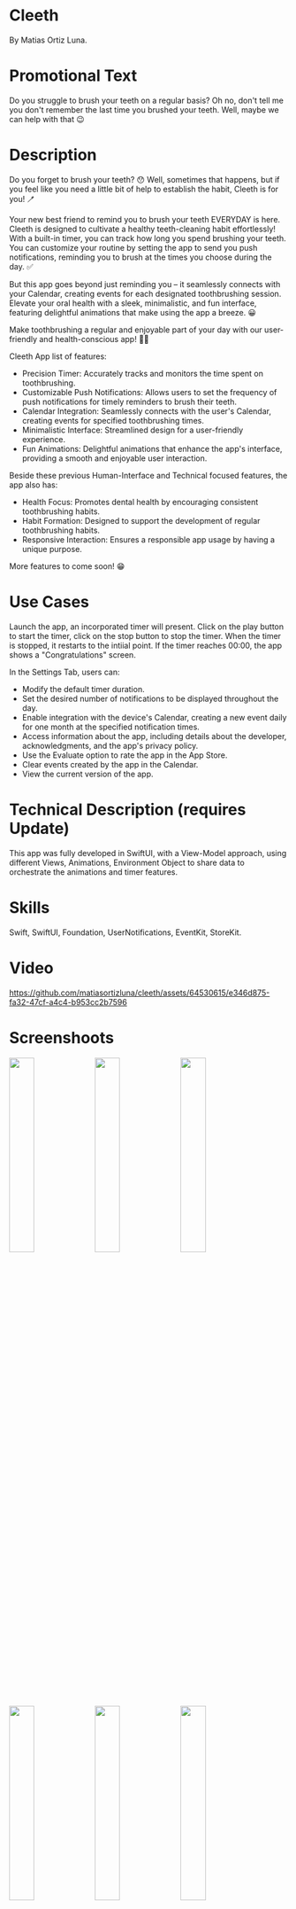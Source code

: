 # Cleeth
By Matias Ortiz Luna.

# Promotional Text
Do you struggle to brush your teeth on a regular basis? Oh no, don't tell me you don't remember the last time you brushed your teeth. Well, maybe we can help with that 😉

# Description 
Do you forget to brush your teeth? 😯 Well, sometimes that happens, but if you feel like you need a little bit of help to establish the habit, Cleeth is for you! 🪥

Your new best friend to remind you to brush your teeth EVERYDAY is here. Cleeth is designed to cultivate a healthy teeth-cleaning habit effortlessly! With a built-in timer, you can track how long you spend brushing your teeth. You can customize your routine by setting the app to send you push notifications, reminding you to brush at the times you choose during the day. ✅

But this app goes beyond just reminding you – it seamlessly connects with your Calendar, creating events for each designated toothbrushing session. Elevate your oral health with a sleek, minimalistic, and fun interface, featuring delightful animations that make using the app a breeze. 😀

Make toothbrushing a regular and enjoyable part of your day with our user-friendly and health-conscious app! 🦷✨

Cleeth App list of features:
- Precision Timer: Accurately tracks and monitors the time spent on toothbrushing.
- Customizable Push Notifications: Allows users to set the frequency of push notifications for timely reminders to brush their teeth.
- Calendar Integration: Seamlessly connects with the user's Calendar, creating events for specified toothbrushing times.
- Minimalistic Interface: Streamlined design for a user-friendly experience.
- Fun Animations: Delightful animations that enhance the app's interface, providing a smooth and enjoyable user interaction.

Beside these previous Human-Interface and Technical focused features, the app also has:
- Health Focus: Promotes dental health by encouraging consistent toothbrushing habits.
- Habit Formation: Designed to support the development of regular toothbrushing habits.
- Responsive Interaction: Ensures a responsible app usage by having a unique purpose.

More features to come soon! 😁

# Use Cases
Launch the app, an incorporated timer will present. 
Click on the play button to start the timer, click on the stop button to stop the timer. 
When the timer is stopped, it restarts to the intiial point. If the timer reaches 00:00, the app shows a "Congratulations" screen.

In the Settings Tab, users can:
- Modify the default timer duration.
- Set the desired number of notifications to be displayed throughout the day.
- Enable integration with the device's Calendar, creating a new event daily for one month at the specified notification times.
- Access information about the app, including details about the developer, acknowledgments, and the app's privacy policy.
- Use the Evaluate option to rate the app in the App Store.
- Clear events created by the app in the Calendar.
- View the current version of the app.

# Technical Description (requires Update)
This app was fully developed in SwiftUI, with a View-Model approach, using different Views, Animations, Environment Object to
share data to orchestrate the animations and timer features.

# Skills
Swift, SwiftUI, Foundation, UserNotifications, EventKit, StoreKit.

# Video

https://github.com/matiasortizluna/cleeth/assets/64530615/e346d875-fa32-47cf-a4c4-b953cc2b7596

# Screenshoots

<img src="https://github.com/matiasortizluna/cleeth/assets/64530615/edee1ad7-ceb4-46f8-b5af-aaa08caa4d5b" width=30% height=30%>
<img src="https://github.com/matiasortizluna/cleeth/assets/64530615/ff8fefe4-487b-4a3a-8564-d36fc5fc353f" width=30% height=30%>
<img src="https://github.com/matiasortizluna/cleeth/assets/64530615/81cc3b52-99a9-4fff-8752-6591268b8e0a" width=30% height=30%>
<img src="https://github.com/matiasortizluna/cleeth/assets/64530615/68970e4d-b41b-43f7-9115-c0906abf440e" width=30% height=30%>
<img src="https://github.com/matiasortizluna/cleeth/assets/64530615/5dce2b5f-6547-4319-8551-892c6284baea" width=30% height=30%>
<img src="https://github.com/matiasortizluna/cleeth/assets/64530615/d36adf6e-dca2-4170-9c73-47a9a319d46f" width=30% height=30%>
<img src="https://github.com/matiasortizluna/cleeth/assets/64530615/d5b94225-7dbf-4558-86c2-7724bcfe956e" width=30% height=30%>
<img src="https://github.com/matiasortizluna/cleeth/assets/64530615/eeb77eb2-2a0f-4369-aec5-25197cbc0725" width=30% height=30%>
<img src="https://github.com/matiasortizluna/cleeth/assets/64530615/bb1beb5a-e1b8-44e5-8b51-fcf5e1754a79" width=30% height=30%>
<img src="https://github.com/matiasortizluna/cleeth/assets/64530615/68d8df0b-b906-496b-88be-1ec5406ff2b6" width=30% height=30%>
<img src="https://github.com/matiasortizluna/cleeth/assets/64530615/207c5c10-05a6-4e67-92a4-e84698634625" width=30% height=30%>

# Previews


# Keywords
Habit, Health, Teeth, Tooth, Toothbrush, Clean, Habit

# Support URL
https://github.com/matiasortizluna

# Copyright
© 2023 Matias Ortiz Luna
